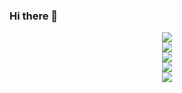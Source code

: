 ### Hi there 👋

<!--
**Keegan-y/Keegan-y** is a ✨ _special_ ✨ repository because its `README.md` (this file) appears on your GitHub profile.

Here are some ideas to get you started:

- 🔭 I’m currently working on ...
- 🌱 I’m currently learning ...
- 👯 I’m looking to collaborate on ...
- 🤔 I’m looking for help with ...
- 💬 Ask me about ...
- 📫 How to reach me: ...
- 😄 Pronouns: ...
- ⚡ Fun fact: ...
-->
<div align="center">
    <img src="https://metrics.lecoq.io/Keegan-y?template=classic&config.timezone=Asia%2FShanghai">
</div>

<div align="center">
    <img  src="https://github-readme-stats.vercel.app/api/top-langs/?username=Keegan-y&hide_title=true&hide_border=true&layout=compact&langs_count=6&text_color=000&icon_color=fff&bg_color=0,52fa5a,4dfcff,c64dff&theme=graywhite" />
</div>

<div align="center">
    <img  src="https://github-profile-trophy.vercel.app/?username=Keegan-y" />
</div>

<div align="center">
    <img src="https://activity-graph.herokuapp.com/graph?username=Keegan-y&theme=xcode" />
</div>

<div align="center">
    <img  src="https://visitor-badge.glitch.me/badge?page_id=Keegan-y" />
</div>
